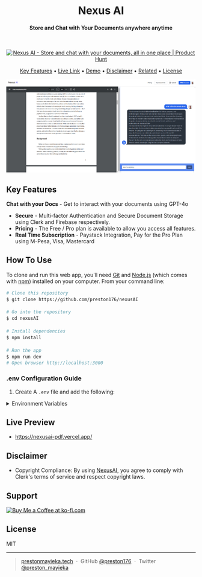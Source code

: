 <h1 align="center">
   <br>
  Nexus AI
  <br>
</h1>

<h4 align="center">Store and Chat with Your Documents anywhere anytime</h4>
<br />
<p align="center">
<a href="https://www.producthunt.com/posts/nexus-ai-3?embed=true&utm_source=badge-featured&utm_medium=badge&utm_souce=badge-nexus&#0045;ai&#0045;3" target="_blank"><img src="https://api.producthunt.com/widgets/embed-image/v1/featured.svg?post_id=939232&theme=neutral&t=1741334380807" alt="Nexus&#0032;AI - Store&#0032;and&#0032;chat&#0032;with&#0032;your&#0032;documents&#0044;&#0032;all&#0032;in&#0032;one&#0032;place | Product Hunt" style="width: 250px; height: 54px;" width="250" height="54" /></a>
</p>


<p align="center">
  <a href="#key-features">Key Features</a> •
<!--   <a href="#how-to-use">How To Use</a> • -->
  <a href="https://nexusai-pdf.vercel.app/" target="_blank">Live Link</a> •
  <a href="https://youtu.be/ABdXAWunyuc" target="_blank">Demo</a> •
  <a href="#disclaimer">Disclaimer</a> •
  <a href="#related">Related</a> • 
  <a href="#license">License</a>
</p>

![screenshot](./public/demo.png)

## Key Features

**Chat with your Docs** - Get to interact with your documents using GPT-4o 
* **Secure** - Multi-factor Authentication and Secure Document Storage using Clerk and Firebase respectively. 
* **Pricing** - The Free / Pro plan is available to allow you access all features.
* **Real Time Subscription** - Paystack Integration, Pay for the Pro Plan using M-Pesa, Visa, Mastercard

## How To Use

To clone and run this web app, you'll need [Git](https://git-scm.com) and [Node.js](https://nodejs.org/en/download/) (which comes with [npm](http://npmjs.com)) installed on your computer. From your command line:

```bash
# Clone this repository
$ git clone https://github.com/preston176/nexusAI

# Go into the repository
$ cd nexusAI

# Install dependencies
$ npm install

# Run the app
$ npm run dev
# Open browser http://localhost:3000
```
### .env Configuration Guide

1. Create A `.env` file and add the following:


<details>
    <summary>Environment Variables</summary>

    ```bash
    # Clerk API Keys
    NEXT_PUBLIC_CLERK_PUBLISHABLE_KEY=pk_test_xxxxxxxxxx
    CLERK_SECRET_KEY=sk_test_xxxxxxxxxx
    # Pinecone API Key
    NEXT_PUBLIC_PINECONE_API_KEY=pcsk_xxxxxxxxxxxx

    # Gemini API Key
    NEXT_PUBLIC_GEMINI_API_KEY=AIzxxxxxxxxxxxx
    # OpenAI API Key
    OPENAI_API_KEY=sk-proj-xxxxxxxxxx

    # Paystack API Keys
    NEXT_PUBLIC_PAYSTECK_PUBLISHABLE_KEY=pk_test_xxxxxxxxxxxxx
    PAYSTACK_API_KEY=sk_test_xxxxxxxxxxxxxxx
    NEXT_PUBLIC_PAYSTACK_PUBLIC_KEY=pk_test_xxxxxxxxxxxxxxx
    PAYSTACK_WEBHOOK_SECRET=abc

    # Firebase
    FIREBASE_STORAGE_BUCKET=xxxxxx.firebasestorage.app
    FIREBASE_SERVICE_ACCOUNT_JSON=<base64 encoded json>
    you can do this by running cat service_key.json | base64 after downloading the service_key.json file and placing it in the root of the project

    # Azure OpenAI API Configuration
    AZURE_OPENAI_API_INSTANCE_NAME=nexusaxxxxx
    AZURE_OPENAI_API_KEY=5KdeOKxxxxxxx
    AZURE_OPENAI_API_VERSION=2024-02-01
    AZURE_OPENAI_API_EMBEDDINGS_DEPLOYMENT_NAME=text-embedding-ada-002

  
    ```
</details>


## Live Preview

- https://nexusai-pdf.vercel.app/


## Disclaimer

- Copyright Compliance: By using [NexusAI](https://nexusai-pdf.vercel.app/), you agree to comply with Clerk's terms of service and respect copyright laws. 


## Support

<a href='https://ko-fi.com/A0A1TVTET' target='_blank'><img height='36' style='border:0px;height:36px;' src='https://storage.ko-fi.com/cdn/kofi2.png?v=3' border='0' alt='Buy Me a Coffee at ko-fi.com' /></a>

## License

MIT

---

> [prestonmayieka.tech](https://www.prestonmayieka.tech) &nbsp;&middot;&nbsp;
> GitHub [@preston176](https://github.com/preston176) &nbsp;&middot;&nbsp;
> Twitter [@preston_mayieka](https://twitter.com/preston_mayieka)

